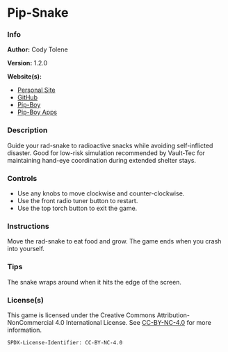 # Pip-Snake

### Info

**Author:** Cody Tolene

**Version:** 1.2.0

**Website(s):**

- [Personal Site](https://www.CodyTolene.com)
- [GitHub](https://github.com/CodyTolene)
- [Pip-Boy](https://www.Pip-Boy.com)
- [Pip-Boy Apps](https://github.com/CodyTolene/pip-apps)

### Description

Guide your rad-snake to radioactive snacks while avoiding self-inflicted disaster. Good for low-risk simulation recommended by Vault-Tec for maintaining hand-eye coordination during extended shelter stays.

### Controls

- Use any knobs to move clockwise and counter-clockwise.
- Use the front radio tuner button to restart.
- Use the top torch button to exit the game.

### Instructions

Move the rad-snake to eat food and grow. The game ends when you crash into yourself.

### Tips

The snake wraps around when it hits the edge of the screen.

### License(s)

This game is licensed under the Creative Commons Attribution-NonCommercial 4.0 International License. See [CC-BY-NC-4.0](https://creativecommons.org/licenses/by-nc/4.0/) for more information.

`SPDX-License-Identifier: CC-BY-NC-4.0`
